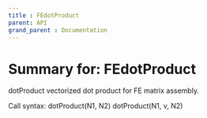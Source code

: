 ```yaml
---
title : FEdotProduct
parent: API
grand_parent : Documentation
---
```

# Summary for: **FEdotProduct**

dotProduct vectorized dot product for FE matrix assembly.

Call syntax:
dotProduct(N1, N2)
dotProduct(N1, v, N2)

